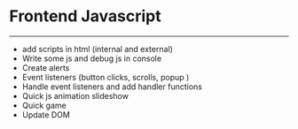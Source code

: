 # Frontend Javascript 
-----------

 - add scripts in html (internal and external)
 - Write some js and debug js in console
 - Create alerts
 - Event listeners (button clicks, scrolls, popup )
 - Handle event listeners and add handler functions
 - Quick js animation slideshow
 - Quick game
 - Update DOM